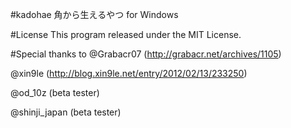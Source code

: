 #kadohae
角から生えるやつ for Windows

#License
This program released under the MIT License.

#Special thanks to
@Grabacr07 (http://grabacr.net/archives/1105)

@xin9le (http://blog.xin9le.net/entry/2012/02/13/233250)

@od_10z (beta tester)

@shinji_japan (beta tester)
